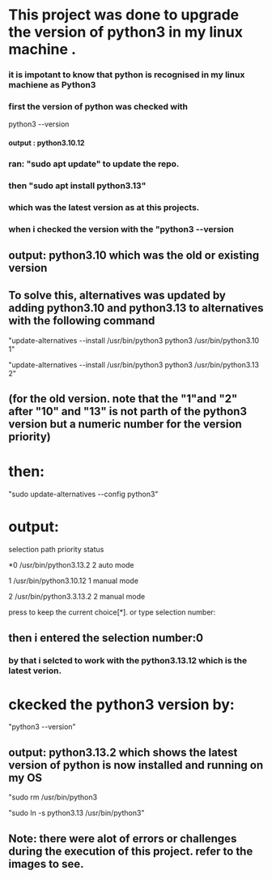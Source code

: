 # This project was done to upgrade the version of python3 in my linux machine .

### it is impotant to know that python is recognised in my linux machiene as Python3

### first the version of python was checked with 

python3 --version

#### output : python3.10.12

### ran: "sudo apt update" to update the repo.

### then "sudo apt install python3.13"
 ### which was the latest version as at this projects.

 ### when i checked the version with the "python3 --version

 ## output: python3.10  which was the old or existing version 

 ## To solve this, alternatives was updated by adding python3.10 and python3.13 to alternatives with the following command

 "update-alternatives --install /usr/bin/python3 python3 /usr/bin/python3.10 1" 

 "update-alternatives --install /usr/bin/python3 python3 /usr/bin/python3.13 2"

 ## (for the old version. note that the "1"and "2" after "10" and "13" is not parth of the python3 version but a numeric number for the version priority)

 # then:
 "sudo update-alternatives --config python3"

 # output: 

selection                path                       priority        status

*0              /usr/bin/python3.13.2          2                   auto mode

 1             /usr/bin/python3.10.12          1                   manual mode

 2            /usr/bin/python3.3.13.2          2                   manual mode

 press <enter> to keep the current choice[*]. or type selection number:

 ## then i entered the selection number:0
### by that i selcted to work with the python3.13.12 which is the latest verion.
# ckecked the python3 version by: 

"python3 --version"

## output: python3.13.2  which shows the latest version of python is now installed and running on my OS

"sudo rm /usr/bin/python3

"sudo ln -s python3.13 /usr/bin/python3" 

## Note: there were alot of errors or challenges during the execution of this project. refer to the images to see.